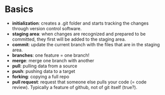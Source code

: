 # Basics

- **initialization**: creates a .git folder and starts tracking the changes through version control software.
- **staging area**: when changes are recognized and prepared to be committed, they first will be added to the staging area.
- **commit**: update the current branch with the files that are in the staging area.
- **branches**: one feature = one branch!
- **merge**: merge one branch with another
- **pull**: pulling data from a source
- **push**: pushing data to a target
- **forking**: copying a full repo
- **pull request**: request that someone else pulls your code (= code review). Typically a feature of github, not of git itself (true?).